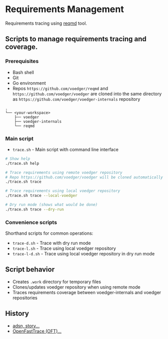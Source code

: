 # Requirements Management

Requirements tracing using [reqmd](https://github.com/voedger/reqmd) tool.

## Scripts to manage requirements tracing and coverage.

### Prerequisites

- Bash shell
- Git
- Go environment
- Repos `https://github.com/voedger/reqmd` and  `https://github.com/voedger/voedger` are cloned into the same directory as `https://github.com/voedger/voedger-internals` repository

```text
.
└── <your-workspace>
    ├── voedger
    ├── voedger-internals
    └── reqmd
```

### Main script

- `trace.sh` - Main script with command line interface

```bash
# Show help
./trace.sh help

# Trace requirements using remote voedger repository
# Repo https://github.com/voedger/voedger will be cloned automatically to .work directory
./trace.sh trace

# Trace requirements using local voedger repository
./trace.sh trace --local-voedger

# Dry run mode (shows what would be done)
./trace.sh trace --dry-run
```

### Convenience scripts

Shorthand scripts for common operations:

- `trace-d.sh` - Trace with dry run mode
- `trace-l.sh` - Trace using local voedger repository
- `trace-l-d.sh` - Trace using local voedger repository in dry run mode

## Script behavior

- Creates `.work` directory for temporary files
- Clones/updates voedger repository when using remote mode
- Traces requirements coverage between voedger-internals and voedger repositories

## History

- [adsn, story...](https://github.com/voedger/voedger-internals/blob/4379075396a1fd50275c7eaf7877eb1cb23ab265/reqman/README.md#L26)
- [OpenFastTrace (OFT)...](https://github.com/voedger/voedger-internals/blob/1c51ed06b1b6d700ce66aa21d4a68cb3504efcb9/reqman/README.md)
